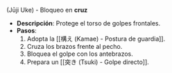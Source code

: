 (Jūji Uke) - Bloqueo en **cruz**
- **Descripción**: Protege el torso de golpes frontales.
- **Pasos**:
  1. Adopta la [[構え (Kamae) - Postura de guardia]].
  2. Cruza los brazos frente al pecho.
  3. Bloquea el golpe con los antebrazos.
  4. Prepara un [[突き (Tsuki) - Golpe directo]].